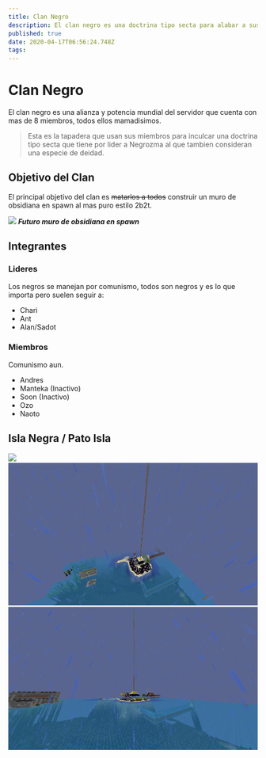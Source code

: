 ```yaml
---
title: Clan Negro
description: El clan negro es una doctrina tipo secta para alabar a sus dioses Negrozma y Abduzkan el pez
published: true
date: 2020-04-17T06:56:24.748Z
tags: 
---
```


# Clan Negro
El clan negro es una alianza y potencia mundial del servidor que cuenta con mas de 8 miembros, todos ellos mamadisimos.

> Esta es la tapadera que  usan sus miembros para inculcar una doctrina tipo secta que tiene por lider a Negrozma al que tambien consideran una especie de deidad.

## Objetivo del Clan

El principal objetivo del clan es ~~matarlos a todos~~ construir un muro de obsidiana en spawn al mas puro estilo 2b2t.

![](https://static.miraheze.org/2builders2toolswiki/thumb/2/25/THEWALL1.png/300px-THEWALL1.png)
***Futuro muro de obsidiana en spawn***

## Integrantes
### Lideres
Los negros se manejan por comunismo, todos son negros y es lo que importa
pero suelen seguir a: 
- Chari
- Ant
- Alan/Sadot
### Miembros
Comunismo aun.
- Andres
- Manteka (Inactivo)
- Soon (Inactivo)
- Ozo
- Naoto

## Isla Negra / Pato Isla

![](https://cdn.discordapp.com/attachments/545128014942437376/697139825974837328/2020-04-06_21.44.22.png)
![2020-04-09_23.56.26.png](/img/2020-04-09_23.56.26.png)
![2020-04-09_23.56.06.png](/img/2020-04-09_23.56.06.png)